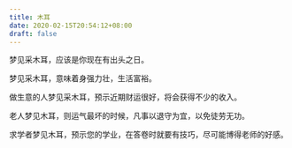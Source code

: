 ```yaml
---
title: 木耳
date: 2020-02-15T20:54:12+08:00
draft: false
---
```


梦见采木耳，应该是你现在有出头之日。

梦见采木耳，意味着身强力壮，生活富裕。

做生意的人梦见采木耳，预示近期财运很好，将会获得不少的收入。

老人梦见木耳，则运气最坏的时候，凡事以退守为宜，以免徒劳无功。

求学者梦见木耳，预示您的学业，在答卷时就要有技巧，尽可能博得老师的好感。

